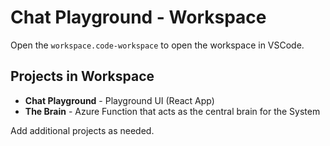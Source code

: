 
# Chat Playground - Workspace

Open the `workspace.code-workspace` to open the workspace in VSCode.


## Projects in Workspace

* **Chat Playground** - Playground UI (React App) 
* **The Brain** - Azure Function that acts as the central brain for the System

Add additional projects as needed.